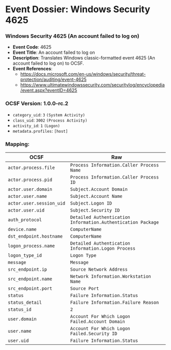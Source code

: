 # Event Dossier: Windows Security 4625
### Windows Security 4625 (An account failed to log on)
- **Event Code**: 4625
- **Event Title**: An account failed to log on
- **Description**: Translates Windows classic-formatted event 4625 (An account failed to log on) to OCSF.
- **Event References**:
  - https://docs.microsoft.com/en-us/windows/security/threat-protection/auditing/event-4625
  - https://www.ultimatewindowssecurity.com/securitylog/encyclopedia/event.aspx?eventID=4625
  
 ### OCSF Version: 1.0.0-rc.2
 - `category_uid`: `3` `(System Activity)`
 - `class_uid`: `3002` `(Process Activity)`
 - `activity_id`: `1` `(Logon)`
 - `metadata.profiles`: `[host]`
 ### Mapping:
 
| OCSF                     | Raw                                                          |
| ------------------------ | ------------------------------------------------------------ |
| `actor.process.file`     | `Process Information.Caller Process Name`                    |
| `actor.process.pid`      | `Process Information.Caller Process ID`                      |
| `actor.user.domain`      | `Subject.Account Domain`                                     |
| `actor.user.name`        | `Subject.Account Name`                                       |
| `actor.user.session_uid` | `Subject.Logon ID`                                           |
| `actor.user.uid`         | `Subject.Security ID`                                        |
| `auth_protocol`          | `Detailed Authentication Information.Authentication Package` |
| `device.name`            | `ComputerName`                                               |
| `dst_endpoint.hostname`  | `ComputerName`                                               |
| `logon_process.name`     | `Detailed Authentication Information.Logon Process`          |
| `logon_type_id`          | `Logon Type`                                                 |
| `message`                | `Message`                                                    |
| `src_endpoint.ip`        | `Source Network Address`                                     |
| `src_endpoint.name`      | `Network Information.Workstation Name`                       |
| `src_endpoint.port`      | `Source Port`                                                |
| `status`                 | `Failure Information.Status`                                 |
| `status_detail`          | `Failure Information.Failure Reason`                         |
| `status_id`              | `2`                                                          |
| `user.domain`            | `Account For Which Logon Failed.Account Domain`              |
| `user.name`              | `Account For Which Logon Failed.Security ID`                 |
| `user.uid`               | `Failure Information.Status`                                 |
